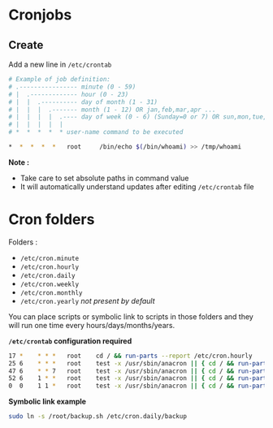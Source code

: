 # Cronjobs

## Create

Add a new line in `/etc/crontab`
```bash
# Example of job definition:
# .---------------- minute (0 - 59)
# |  .------------- hour (0 - 23)
# |  |  .---------- day of month (1 - 31)
# |  |  |  .------- month (1 - 12) OR jan,feb,mar,apr ...
# |  |  |  |  .---- day of week (0 - 6) (Sunday=0 or 7) OR sun,mon,tue,wed,thu,fri,sat
# |  |  |  |  |
# *  *  *  *  * user-name command to be executed

*  *  *  *  *	root     /bin/echo $(/bin/whoami) >> /tmp/whoami
```

**Note :** 
- Take care to set absolute paths in command value
- It will automatically understand updates after editing `/etc/crontab` file

# Cron folders

Folders :
- `/etc/cron.minute`
- `/etc/cron.hourly`
- `/etc/cron.daily`
- `/etc/cron.weekly`
- `/etc/cron.monthly`
- `/etc/cron.yearly` *not present by default*

You can place scripts or symbolic link to scripts in those folders and they will run one time every hours/days/months/years.

**`/etc/crontab` configuration required**
```bash
17 *	* * *	root	cd / && run-parts --report /etc/cron.hourly
25 6	* * *	root	test -x /usr/sbin/anacron || { cd / && run-parts --report /etc/cron.daily; }
47 6	* * 7	root	test -x /usr/sbin/anacron || { cd / && run-parts --report /etc/cron.weekly; }
52 6	1 * *	root	test -x /usr/sbin/anacron || { cd / && run-parts --report /etc/cron.monthly; }
0  0    1 1 *	root	test -x /usr/sbin/anacron || { cd / && run-parts --report /etc/cron.yearly; }
```


**Symbolic link example**
```bash
sudo ln -s /root/backup.sh /etc/cron.daily/backup
```